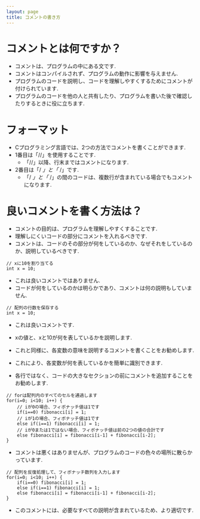 ```yaml
---
layout: page
title: コメントの書き方
---
```


# コメントとは何ですか？
* コメントは、プログラムの中にある文です.
* コメントはコンパイルされず、プログラムの動作に影響を与えません.
* プログラムのコードを説明し、コードを理解しやすくするためにコメントが付けられています.
* プログラムのコードを他の人と共有したり、プログラムを書いた後で確認したりするときに役に立ちます.



# フォーマット
* Cプログラミング言語では、2つの方法でコメントを書くことができます.
* 1番目は「//」を使用することです.
   * 「//」以降、行末まではコメントになります.
* 2番目は「/ *」と「* /」です.
   * 「/ *」と「* /」の間のコードは、複数行が含まれている場合でもコメントになります.



# 良いコメントを書く方法は？
* コメントの目的は、プログラムを理解しやすくすることです.
* 理解しにくいコードの部分にコメントを入れるべきです.
* コメントは、コードのその部分が何をしているのか、なぜそれをしているのか、説明しているべきです.

~~~
// xに10を割り当てる
int x = 10;
~~~

* これは良いコメントではありません.
* コードが何をしているのかは明らかであり、コメントは何の説明もしていません.

~~~
// 配列の行数を保存する
int x = 10;
~~~

* これは良いコメントです.
* xの値と、xと10が何を表しているかを説明します.
* これと同様に、各変数の意味を説明するコメントを書くことをお勧めします.
* これにより、各変数が何を表しているかを簡単に識別できます.

* 各行ではなく、コードの大きなセクションの前にコメントを追加することをお勧めします.

~~~
// forは配列内のすべてのセルを通過します
for(i=0; i<10; i++) {
	// iが0の場合、フィボナッチ値は1です
	if(i==0) fibonacci[i] = 1;
	// iが1の場合、フィボナッチ値は1です
	else if(i==1) fibonacci[i] = 1;
	// iが0または1ではない場合、フィボナッチ値は前の2つの値の合計です
	else fibonacci[i] = fibonacci[i-1] + fibonacci[i-2];
}
~~~

* コメントは悪くはありませんが、プログラムのコードの色々の場所に散らかっています.

~~~
// 配列を反復処理して、フィボナッチ数列を入力します
for(i=0; i<10; i++) {
	if(i==0) fibonacci[i] = 1;
	else if(i==1) fibonacci[i] = 1;
	else fibonacci[i] = fibonacci[i-1] + fibonacci[i-2];
}
~~~

* このコメントには、必要なすべての説明が含まれているため、より適切です.

